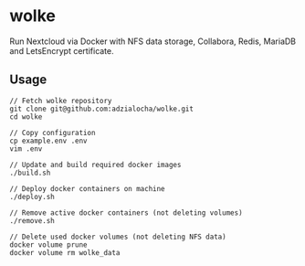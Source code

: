# wolke

Run Nextcloud via Docker with NFS data storage, Collabora, Redis, MariaDB and LetsEncrypt certificate.

## Usage

```
// Fetch wolke repository
git clone git@github.com:adzialocha/wolke.git
cd wolke

// Copy configuration
cp example.env .env
vim .env

// Update and build required docker images
./build.sh

// Deploy docker containers on machine
./deploy.sh

// Remove active docker containers (not deleting volumes)
./remove.sh

// Delete used docker volumes (not deleting NFS data)
docker volume prune
docker volume rm wolke_data
```
